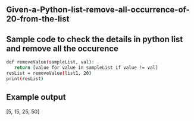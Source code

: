 ## Given-a-Python-list-remove-all-occurrence-of-20-from-the-list
## Sample code to check the details in python list and remove all the occurence
```sh
def removeValue(sampleList, val):
   return [value for value in sampleList if value != val]
resList = removeValue(list1, 20)
print(resList)
```
## Example output
[5, 15, 25, 50]
